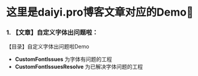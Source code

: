 # 这里是daiyi.pro博客文章对应的Demo🤔
### 1. 【文章】自定义字体出问题啦： 

【目录】自定义字体出问题啦Demo

* **CustomFontIssues** 为字体有问题的工程
* **CustomFontIssuesResolve** 为已解决字体问题的工程

